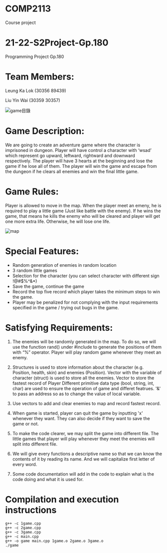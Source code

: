 # COMP2113
Course project
# 21-22-S2Project-Gp.180
Programming Project Gp.180


# Team Members:
Leung Ka Lok (30356 89439)

Liu Yin Wai (30359 30357)

![game目錄](https://user-images.githubusercontent.com/98901542/167258451-986b08cf-6132-4309-a029-d13c1eb4066a.png)
# Game Description:
We are going to create an adventure game where the character is imprisoned in dungeon. Player will have control a character with ‘wsad’ which represent go upward, leftward, rightward and downward respectively. The player will have 3 hearts at the beginning and lose the game if he lose all of them. The player will win the game and escape from the dungeon if he clears all enemies and win the final little game.





# Game Rules:
Player is allowed to move in the map. When the player meet an emeny, he is required to play a little game (Just like battle with the enemy). If he wins the game, that means he kills the enemy who will be cleared and player will get one more extra life. Otherwise, he will lose one life.

![map](https://user-images.githubusercontent.com/98901542/167258498-8b8beb3d-f41f-4494-b930-0fc383b253ab.png)



# Special Features:
- Random generation of enemies in random location
- 3 random little games 
- Selection for the character (you can select character with different sign !@#$%^&*)
- Save the game, continue the game
- Record the top five record which player takes the minimum steps to win the game.
- Player may be penalized for not complying with the input requirements specified in the game / trying out bugs in the game.

# Satisfying Requirements: 
1.	The enemies will be randomly generated in the map. To do so, we will use the function rand()
    under #include <cstdlib> to generate the positions of them with “%” operator. Player will play 
    random game whenever they meet an enemy. 
    
2.	Structures is used to store information about the character (e.g. Position, health, skin) and 
    enemies (Position).
    Vector with the variable of character (struct) is used to store all the enemies. 
    Vector to store the fastest record of Player
    Different primitive data type (bool, string, int, char) are used to ensure the operation of 
    game and differet featrues.
    '&' to pass an address so as to change the value of local variable.
    
3.	Use vectors to add and clear enemies to map and record fastest record.
    
4.	When game is started, player can quit the game by inputting 'x' whenever they want. They can 
    also decide if they want to save the game or not.
    
5.	To make the code clearer, we may split the game into different file. The little games that 
    player will play whenever they meet the enemies will split into different file.
    
6.	We will give every functions a descriptive name so that we can know the contents of it by
    reading its name. And we will capitalize first letter of every word.
    
7. Some code documentation will add in the code to explain what is the code doing and what it
    is used for.
    
# Compilation and execution instructions
    g++ -c 1game.cpp
    g++ -c 2game.cpp
    g++ -c 3game.cpp
    g++ -c main.cpp
    g++ -o game main.cpp 1game.o 2game.o 3game.o
    ./game

    
